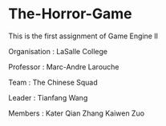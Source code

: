 # The-Horror-Game

This is the first assignment of  Game Engine II 

Organisation : LaSalle College

Professor : Marc-Andre Larouche

Team : The Chinese Squad

Leader : Tianfang Wang

Members : Kater
          Qian Zhang
          Kaiwen Zuo


